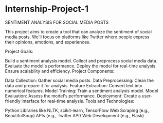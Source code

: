# Internship-Project-1
SENTIMENT ANALYSIS FOR SOCIAL MEDIA POSTS

This project aims to create a tool that can analyze the sentiment of social media posts. We'll focus on platforms like Twitter where people express their opinions, emotions, and experiences.

Project Goals:

Build a sentiment analysis model.
Collect and preprocess social media data.
Evaluate the model's performance.
Deploy the model for real-time analysis.
Ensure scalability and efficiency.
Project Components:

Data Collection: Gather social media posts.
Data Preprocessing: Clean the data and prepare it for analysis.
Feature Extraction: Convert text into numerical features.
Model Training: Train a sentiment analysis model.
Model Evaluation: Assess the model's performance.
Deployment: Create a user-friendly interface for real-time analysis.
Tools and Technologies:

Python
Libraries like NLTK, scikit-learn, TensorFlow
Web Scraping (e.g., BeautifulSoup)
APIs (e.g., Twitter API)
Web Development (e.g., Flask)


